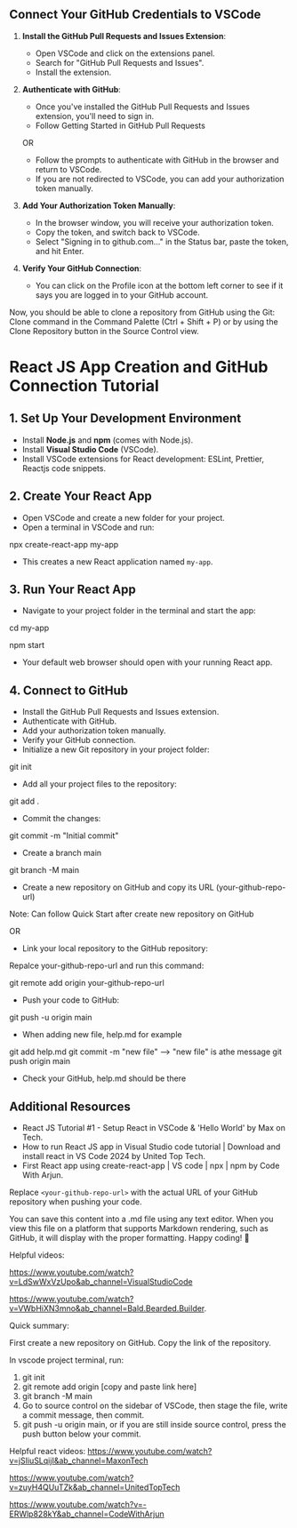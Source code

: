 ## Connect Your GitHub Credentials to VSCode

1. **Install the GitHub Pull Requests and Issues Extension**:

   - Open VSCode and click on the extensions panel.
   - Search for "GitHub Pull Requests and Issues".
   - Install the extension.

2. **Authenticate with GitHub**:

   - Once you've installed the GitHub Pull Requests and Issues extension, you'll need to sign in.
   - Follow Getting Started in GitHub Pull Requests

   OR

   - Follow the prompts to authenticate with GitHub in the browser and return to VSCode.
   - If you are not redirected to VSCode, you can add your authorization token manually.

3. **Add Your Authorization Token Manually**:

   - In the browser window, you will receive your authorization token.
   - Copy the token, and switch back to VSCode.
   - Select "Signing in to github.com..." in the Status bar, paste the token, and hit Enter.

4. **Verify Your GitHub Connection**:
   - You can click on the Profile icon at the bottom left corner to see if it says you are logged in to your GitHub account.

Now, you should be able to clone a repository from GitHub using the Git: Clone command in the Command Palette (Ctrl + Shift + P) or by using the Clone Repository button in the Source Control view.

# React JS App Creation and GitHub Connection Tutorial

## 1. Set Up Your Development Environment

- Install **Node.js** and **npm** (comes with Node.js).
- Install **Visual Studio Code** (VSCode).
- Install VSCode extensions for React development: ESLint, Prettier, Reactjs code snippets.

## 2. Create Your React App

- Open VSCode and create a new folder for your project.
- Open a terminal in VSCode and run:

npx create-react-app my-app

- This creates a new React application named `my-app`.

## 3. Run Your React App

- Navigate to your project folder in the terminal and start the app:

cd my-app

npm start

- Your default web browser should open with your running React app.

## 4. Connect to GitHub

- Install the GitHub Pull Requests and Issues extension.
- Authenticate with GitHub.
- Add your authorization token manually.
- Verify your GitHub connection.
- Initialize a new Git repository in your project folder:

git init

- Add all your project files to the repository:

git add .

- Commit the changes:

git commit -m "Initial commit"

- Create a branch main

git branch -M main

- Create a new repository on GitHub and copy its URL (your-github-repo-url)

Note: Can follow Quick Start after create new repository on GitHub

OR

- Link your local repository to the GitHub repository:

Repalce your-github-repo-url and run this command:

git remote add origin your-github-repo-url

- Push your code to GitHub:

git push -u origin main

- When adding new file, help.md for example

git add help.md
git commit -m "new file" --> "new file" is athe message
git push origin main

- Check your GitHub, help.md should be there

## Additional Resources

- React JS Tutorial #1 - Setup React in VSCode & 'Hello World' by Max on Tech.
- How to run React JS app in Visual Studio code tutorial | Download and install react in VS Code 2024 by United Top Tech.
- First React app using create-react-app | VS code | npx | npm by Code With Arjun.

Replace `<your-github-repo-url>` with the actual URL of your GitHub repository when pushing your code.

You can save this content into a .md file using any text editor. When you view this file on a platform that supports Markdown rendering, such as GitHub, it will display with the proper formatting. Happy coding! 🚀

Helpful videos:

https://www.youtube.com/watch?v=LdSwWxVzUpo&ab_channel=VisualStudioCode

https://www.youtube.com/watch?v=VWbHiXN3mno&ab_channel=Bald.Bearded.Builder.

Quick summary:

First create a new repository on GitHub. Copy the link of the repository.

In vscode project terminal, run:

1. git init
2. git remote add origin [copy and paste link here]
3. git branch -M main
4. Go to source control on the sidebar of VSCode, then stage the file, write a commit message, then commit.
5. git push -u origin main, or if you are still inside source control, press the push button below your commit.

Helpful react videos:
https://www.youtube.com/watch?v=jSIiuSLqijI&ab_channel=MaxonTech

https://www.youtube.com/watch?v=zuyH4QUuTZk&ab_channel=UnitedTopTech

https://www.youtube.com/watch?v=-ERWlp828kY&ab_channel=CodeWithArjun
